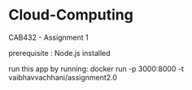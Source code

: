 # Cloud-Computing
CAB432 - Assignment 1

prerequisite : Node.js installed

run this app by running: docker run -p 3000:8000 -t vaibhavvachhani/assignment2.0
